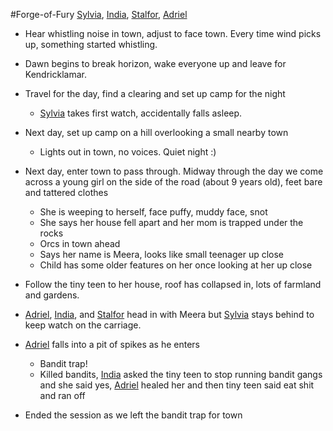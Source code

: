 #Forge-of-Fury 
[Sylvia](PCs/Past/Sylvia.md), [India](PCs/Current/India.md), [Stalfor](PCs/Current/Stalfor.md), [Adriel](PCs/Current/Adriel.md)

- Hear whistling noise in town, adjust to face town. Every time wind picks up, something started whistling.
- Dawn begins to break horizon, wake everyone up and leave for Kendricklamar.
- Travel for the day, find a clearing and set up camp for the night
	- [Sylvia](PCs/Past/Sylvia.md) takes first watch, accidentally falls asleep.
- Next day, set up camp on a hill overlooking a small nearby town
	- Lights out in town, no voices. Quiet night :)
- Next day, enter town to pass through. Midway through the day we come across a young girl on the side of the road (about 9 years old), feet bare and tattered clothes
	- She is weeping to herself, face puffy, muddy face, snot
	- She says her house fell apart and her mom is trapped under the rocks
	- Orcs in town ahead
	- Says her name is Meera, looks like small teenager up close
	- Child has some older features on her once looking at her up close

- Follow the tiny teen to her house, roof has collapsed in, lots of farmland and gardens.
- [Adriel](PCs/Current/Adriel.md), [India](PCs/Current/India.md), and [Stalfor](PCs/Current/Stalfor.md) head in with Meera but [Sylvia](PCs/Past/Sylvia.md) stays behind to keep watch on the carriage.
- [Adriel](PCs/Current/Adriel.md) falls into a pit of spikes as he enters
	- Bandit trap!
	- Killed bandits, [India](PCs/Current/India.md) asked the tiny teen to stop running bandit gangs and she said yes, [Adriel](PCs/Current/Adriel.md) healed her and then tiny teen said eat shit and ran off
- Ended the session as we left the bandit trap for town